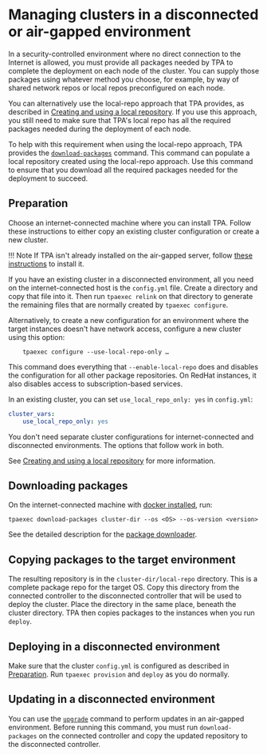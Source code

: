 # Managing clusters in a disconnected or air-gapped environment

In a security-controlled environment where no direct connection to the
Internet is allowed, you must provide all packages needed by
TPA to complete the deployment on each node of the cluster. You can supply 
those packages using whatever method you choose, for example, 
by way of shared network repos or local repos preconfigured on each node.

You can alternatively use the local-repo approach that TPA provides, as described in 
[Creating and using a local repository](local-repo.md). If you use this approach, 
you still need to make sure that TPA's local repo has all the required packages 
needed during the deployment of each node.

To help with this requirement when using the local-repo approach, TPA provides 
the [`download-packages`](tpaexec-download-packages.md) command. 
This command can populate a local repository created using the local-repo approach. 
Use this command to ensure that you download all the required packages needed for the deployment to succeed.

## Preparation

Choose an internet-connected machine where you can install TPA. 
Follow these instructions to either copy an existing cluster
configuration or create a new cluster.

!!! Note
    If TPA isn't already installed on the air-gapped server,
    follow [these instructions](INSTALL.md#installing-tpa-without-internet-or-network-access-air-gapped)
    to install it.

If you have an existing cluster in a disconnected environment, all you
need on the internet-connected host is the `config.yml` file. Create a
directory and copy that file into it. Then run `tpaexec relink` on that
directory to generate the remaining files that are normally created
by `tpaexec configure`.

Alternatively, to create a new configuration for an environment where
the target instances doesn't have network access, configure a new
cluster using this option:

```
    tpaexec configure --use-local-repo-only …
```

This command does everything that `--enable-local-repo` does and disables the
configuration for all other package repositories. On RedHat instances,
it also disables access to subscription-based services.

In an existing cluster, you can set `use_local_repo_only: yes` in
`config.yml`:

```yaml
cluster_vars:
    use_local_repo_only: yes
```

You don't need separate cluster configurations for internet-connected 
and disconnected environments. The options that follow work in both.

See [Creating and using a local repository](local-repo.md) for more information.

## Downloading packages

On the internet-connected machine with
[docker installed](platform-docker.md), run:

```shell
tpaexec download-packages cluster-dir --os <OS> --os-version <version>
```

See the detailed description for
the [package downloader](tpaexec-download-packages.md).

## Copying packages to the target environment

The resulting repository is in the
`cluster-dir/local-repo` directory. This is a complete package repo for
the target OS. Copy this directory from the connected controller to the
disconnected controller that will be used to deploy the cluster. Place
the directory in the same place, beneath the cluster directory. TPA
then copies packages to the instances when you run `deploy`.

## Deploying in a disconnected environment

Make sure that the cluster `config.yml` is configured as described in
[Preparation](#preparation). Run `tpaexec provision` and `deploy` as you
do normally.

## Updating in a disconnected environment

You can use the [`upgrade`](tpaexec-upgrade.md) command to
perform updates in an air-gapped environment. Before running this
command, you must run `download-packages` on the connected controller and
copy the updated repository to the disconnected controller.
